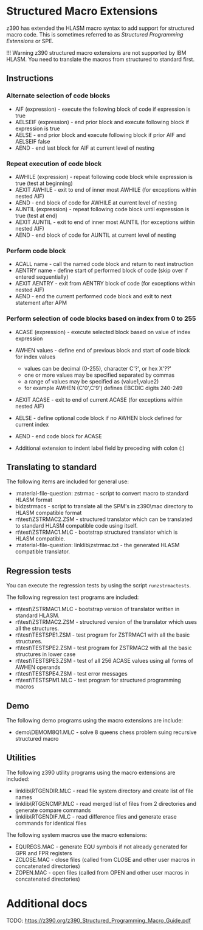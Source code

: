 # Structured Macro Extensions

z390 has extended the HLASM macro syntax to add support for structured macro 
code. This is sometimes referred to as _Structured Programming Extensions_ or 
SPE.

!!! Warning
    z390 structured macro extensions are not supported by IBM HLASM.
    You need to translate the macros from structured to standard first.


## Instructions

### Alternate selection of code blocks

* AIF  (expression) - execute the following block of code if expression is true
* AELSEIF (expression) - end prior block and execute following block if 
  expression is true
* AELSE - end prior block and execute following block if prior AIF and AELSEIF 
  false
* AEND - end last block for AIF at current level of nesting

### Repeat execution of code block

* AWHILE (expression) - repeat following code block while expression is true 
  (test at beginning)
* AEXIT AWHILE - exit to end of inner most AWHILE (for exceptions within nested AIF)
* AEND - end block of code for AWHILE at current level of nesting
* AUNTIL (expression) - repeat following code block until expression is true (test at end)
* AEXIT AUNTIL - exit to end of inner most AUNTIL (for exceptions within nested AIF)
* AEND - end block of code for AUNTIL at current level of nesting

### Perform code block

* ACALL name - call the named code block and return to next instruction
* AENTRY name - define start of performed block of code (skip over if entered 
  sequentially)
* AEXIT AENTRY - exit from AENTRY block of code (for exceptions within nested AIF)
* AEND - end the current performed code block and exit to next statement after APM

### Perform selection of code blocks based on index from 0 to 255

* ACASE (expression) - execute selected block based on value of index expression
* AWHEN values - define end of previous block and start of code block for index values
    * values can be decimal (0-255), character C'?', or hex X'??'
    * one or more values may be specified separated by commas
    * a range of values may be specified as (value1,value2)
    * for example AWHEN (C'0',C'9') defines EBCDIC digits 240-249
* AEXIT ACASE - exit to end of current ACASE (for exceptions within nested AIF)
* AELSE - define optional code block if no AWHEN block defined for current index
* AEND - end code block for ACASE

* Additional extension to indent label field by preceding with colon (:)

## Translating to standard

The following items are included for general use:

* :material-file-question: zstrmac - script to convert macro to standard HLASM format
* bldzstrmacs - script to translate all the SPM's in z390\mac 
  directory to HLASM compatible format 
* rt\test\ZSTRMAC2.ZSM - structured translator which can be translated to standard 
  HLASM compatible code using itself.
* rt\test\ZSTRMAC1.MLC - bootstrap structured translator which is HLASM compatible.  
* :material-file-question: linklib\zstrmac.txt - the generated HLASM compatible translator.

## Regression tests

You can execute the regression tests by using the script `runzstrmactests`.

The following regression test programs are included:

* rt\test\ZSTRMAC1.MLC - bootstrap version of translator written in standard HLASM.
* rt\test\ZSTRMAC2.ZSM - structured version of the translator which uses all the structures.
* rt\test\TESTSPE1.ZSM - test program for ZSTRMAC1 with all the basic structures.
* rt\test\TESTSPE2.ZSM - test program for ZSTRMAC2 with all the basic structures in lower case
* rt\test\TESTSPE3.ZSM - test of all 256 ACASE values using all forms of AWHEN operands
* rt\test\TESTSPE4.ZSM - test error messages
* rt\test\TESTSPM1.MLC - test program for structured programming macros

## Demo

The following demo programs using the macro extensions are include:

* demo\DEMOM8Q1.MLC - solve 8 queens chess problem suing recursive structured macro

## Utilities

The following z390 utility programs using the macro extensions are included:

* linklib\RTGENDIR.MLC - read file system directory and create list of file names
* linklib\RTGENCMP.MLC - read merged list of files from 2 directories and 
  generate compare commands
* linklib\RTGENDIF.MLC - read difference files and generate erase commands for 
  identical files

The following system macros use the macro extensions:

* EQUREGS.MAC - generate EQU symbols if not already generated for GPR and FPR registers
* ZCLOSE.MAC - close files (called from CLOSE and other user macros in concatenated directories)
* ZOPEN.MAC - open files (called from OPEN and other user macros in concatenated directories)


# Additional docs

TODO: https://z390.org/z390_Structured_Programming_Macro_Guide.pdf


